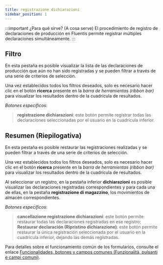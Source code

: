 ```yaml
---
title: registrazione dichiarazioni
sidebar_position: 1
---
```


:::important ¿Para qué sirve? (A cosa serve)
El procedimiento de registro de declaraciones de producción en Fluentis permite registrar múltiples declaraciones simultáneamente.
:::

## Filtro

En esta pestaña es posible visualizar la lista de las declaraciones de producción que aún no han sido registradas y se pueden filtrar a través de una serie de criterios de selección.

Una vez establecidos todos los filtros deseados, solo es necesario hacer clic en el botón **ricerca** presente en la *barra de herramientas (ribbon bar)* para visualizar los resultados dentro de la cuadrícula de resultados.

*Botones específicos*: 

> **registrazione dichiarazioni**: este botón permite registrar todas las declaraciones seleccionadas por el usuario en la cuadrícula inferior.


## Resumen (Riepilogativa)

En esta pestaña es posible restaurar las registraciones realizadas y se pueden filtrar a través de una serie de criterios de selección.

Una vez establecidos todos los filtros deseados, solo es necesario hacer clic en el botón **ricerca** presente en la *barra de herramientas (ribbon bar)* para visualizar los resultados dentro de la cuadrícula de resultados.

Al seleccionar un registro, en la pestaña inferior **dichiarazioni** es posible visualizar las declaraciones registradas correspondientes y para cada una de ellas, en la pestaña **registrazione di magazzino**, los movimientos de almacén correspondientes.

*Botones específicos*: 

> **cancellazione registrazione dichiarazioni**: este botón permite restaurar todas las declaraciones registradas en ese registro;  
> **Restaurar declaración (Ripristino dichiarazione)**: este botón permite restaurar la única registración seleccionada por el usuario en la cuadrícula inferior, dejando las demás registradas.

Para detalles sobre el funcionamiento común de los formularios, consulte el enlace [Funcionalidades, botones y campos comunes (Funzionalità, pulsanti e campi comuni)](/docs/guide/common).